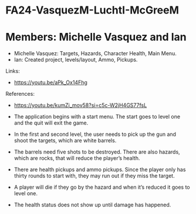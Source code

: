 # FA24-VasquezM-LuchtI-McGreeM
# Members: Michelle Vasquez and Ian 
* Michelle Vasquez: Targets, Hazards, Character Health, Main Menu.
* Ian: Created project, levels/layout, Ammo, Pickups.

Links: 
* https://youtu.be/aPk_Ox14Fhg

References: 
* https://youtu.be/kumZj_mov58?si=c5c-W2jH4GS77fsL

* The application begins with a start menu. The start goes to level one and the quit will exit the game. 
* In the first and second level, the user needs to pick up the gun and shoot the targets, which are white barrels. 
* The barrels need five shots to be destroyed. There are also hazards, which are rocks, that will reduce the player’s health. 
* There are health pickups and ammo pickups. Since the player only has thirty rounds to start with, they may run out if they miss the target. 
* A player will die if they go by the hazard and when it’s reduced it goes to level one. 
* The health status does not show up until damage has happened. 
